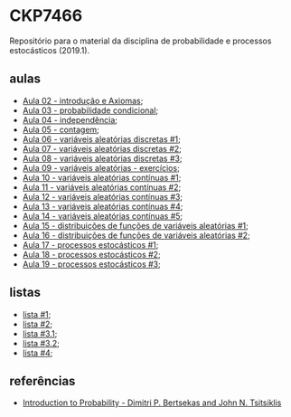 # CKP7466
Repositório para o material da disciplina de probabilidade e processos estocásticos (2019.1).


<!-- ## informações
 - **professor**: [João Paulo Pordeus Gomes](http://www.mdcc.ufc.br/component/content/article/34-fixo/382) (Departamento de Computação);
 - **local**: bloco 915 / sala 1074;
 - **horário**: ter e  qui 16:00--18:00 (18/02/2019 - 27/06/2019). -->

## aulas
 - [Aula 02 - introdução e Axiomas](https://github.com/omadson/CKP7466/raw/master/slides/aula02.pdf);
 - [Aula 03 - probabilidade condicional](https://github.com/omadson/CKP7466/raw/master/slides/aula03.pdf);
 - [Aula 04 - independência](https://github.com/omadson/CKP7466/raw/master/slides/aula04.pdf);
 - [Aula 05 - contagem](https://github.com/omadson/CKP7466/raw/master/slides/aula05.pdf);
 - [Aula 06 - variáveis aleatórias discretas #1](https://github.com/omadson/CKP7466/raw/master/slides/aula06.pdf);
 - [Aula 07 - variáveis aleatórias discretas #2](https://github.com/omadson/CKP7466/raw/master/slides/aula07.pdf);
 - [Aula 08 - variáveis aleatórias discretas #3](https://github.com/omadson/CKP7466/raw/master/slides/aula08.pdf);
 - [Aula 09 - variáveis aleatórias - exercícios](https://github.com/omadson/CKP7466/raw/master/slides/aula09.pdf);
 - [Aula 10 - variáveis aleatórias contínuas #1](https://github.com/omadson/CKP7466/raw/master/slides/aula10.pdf);
 - [Aula 11 - variáveis aleatórias contínuas #2](https://github.com/omadson/CKP7466/raw/master/slides/aula11.pdf);
 - [Aula 12 - variáveis aleatórias contínuas #3](https://github.com/omadson/CKP7466/raw/master/slides/aula12.pdf);
 - [Aula 13 - variáveis aleatórias contínuas #4](https://github.com/omadson/CKP7466/raw/master/slides/aula13.pdf);
 - [Aula 14 - variáveis aleatórias contínuas #5](https://github.com/omadson/CKP7466/raw/master/slides/aula14.pdf);
 - [Aula 15 - distribuições de funções de variáveis aleatórias #1](https://github.com/omadson/CKP7466/raw/master/slides/aula15.pdf);
 - [Aula 16 - distribuições de funções de variáveis aleatórias #2](https://github.com/omadson/CKP7466/raw/master/slides/aula16.pdf);
 - [Aula 17 - processos estocásticos #1](https://github.com/omadson/CKP7466/raw/master/slides/aula17.pdf);
 - [Aula 18 - processos estocásticos #2](https://github.com/omadson/CKP7466/raw/master/slides/aula18.pdf);
 - [Aula 19 - processos estocásticos #3](https://github.com/omadson/CKP7466/raw/master/slides/aula19.pdf);

## listas
 - [lista #1](https://github.com/omadson/CKP7466/raw/master/listas/lista01.pdf);
 - [lista #2](https://github.com/omadson/CKP7466/raw/master/listas/lista02.pdf);
 - [lista #3.1](https://github.com/omadson/CKP7466/raw/master/listas/lista03-1.pdf);
 - [lista #3.2](https://github.com/omadson/CKP7466/raw/master/listas/lista03-2.pdf);
 - [lista #4](https://github.com/omadson/CKP7466/raw/master/listas/lista04.pdf);


## referências
 - [Introduction to Probability - Dimitri P. Bertsekas and John N. Tsitsiklis](http://users.ece.cmu.edu/~byronyu/teaching/18698/probability_bertsekas.pdf)